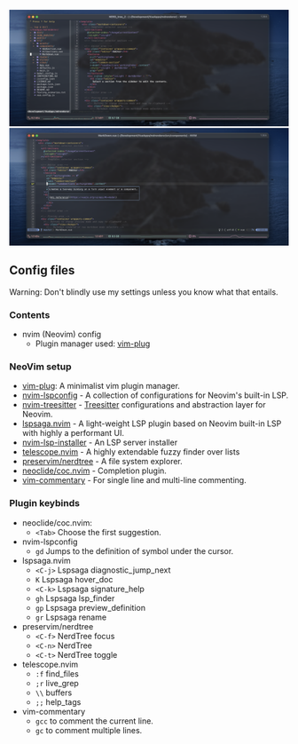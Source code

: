 ![Neovim with nerd tree](https://raw.githubusercontent.com/ksaswin/config-files/master/nvim/screenshot/Neovim.png)
![Neovim with hover doc](https://raw.githubusercontent.com/ksaswin/config-files/master/nvim/screenshot/Neovim-hoverdoc.png)

## Config files
Warning: Don't blindly use my settings unless you know what that entails.
### Contents
- nvim (Neovim) config
  - Plugin manager used: [vim-plug](https://github.com/junegunn/vim-plug)

### NeoVim setup
- [vim-plug](https://github.com/junegunn/vim-plug): A minimalist vim plugin manager.
- [nvim-lspconfig](https://github.com/neovim/nvim-lspconfig) - A collection of configurations for Neovim's built-in LSP.
- [nvim-treesitter](https://github.com/nvim-treesitter/nvim-treesitter) - [Treesitter](https://github.com/tree-sitter/tree-sitter) configurations and abstraction layer for Neovim.
- [lspsaga.nvim](https://github.com/tami5/lspsaga.nvim) - A light-weight LSP plugin based on Neovim built-in LSP with highly a performant UI.
- [nvim-lsp-installer](https://github.com/williamboman/nvim-lsp-installer) - An LSP server installer
- [telescope.nvim](https://github.com/nvim-telescope/telescope.nvim) - A highly extendable fuzzy finder over lists
- [preservim/nerdtree](https://github.com/preservim/nerdtree) - A file system explorer.
- [neoclide/coc.nvim](https://github.com/neoclide/coc.nvim) - Completion plugin.
- [vim-commentary](https://github.com/tpope/vim-commentary) - For single line and multi-line commenting.

### Plugin keybinds
- neoclide/coc.nvim:
  - `<Tab>` Choose the first suggestion.
- nvim-lspconfig
  - `gd` Jumps to the definition of symbol under the cursor.
- lspsaga.nvim
  - `<C-j>` Lspsaga diagnostic_jump_next
  - `K` Lspsaga hover_doc
  - `<C-k>` Lspsaga signature_help
  - `gh` Lspsaga lsp_finder
  - `gp` Lspsaga preview_definition
  - `gr` Lspsaga rename
- preservim/nerdtree
  - `<C-f>` NerdTree focus
  - `<C-n>` NerdTree
  - `<C-t>` NerdTree toggle
- telescope.nvim
  - `:f` find_files
  - `;r` live_grep
  - `\\` buffers
  - `;;` help_tags
- vim-commentary
  - `gcc` to comment the current line.
  - `gc` to comment multiple lines.
